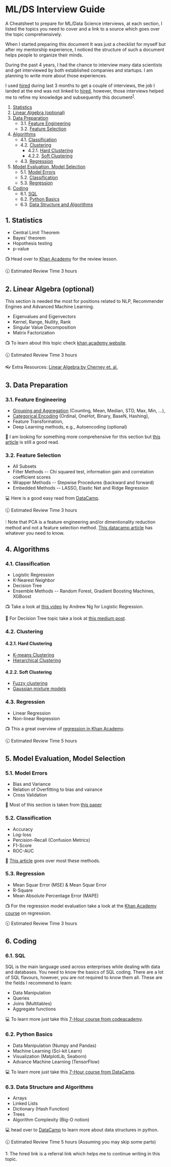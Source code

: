 # ML/DS Interview Guide
A Cheatsheet to prepare for ML/Data Science interviews, at each section, I listed the topics you need to cover and a link to a source which goes over the topic comprehensively.

When I started preparing this document It was just a checklist for myself but after my mentorship experience, I noticed the structure of such a document helps people to organize their minds. 

During the past 4 years, I had the chance to interview many data scientists and get interviewed by both established companies and startups. I am planning to write more about those experiences.

I used [hired](https://hired.com/x/618y6) during last 3 months to get a couple of interviews, the job I landed at the end was not linked to [hired](https://hired.com/x/618y6), however, those interviews helped me to refine my knowledge and subsequently this document<sup>[1](#myfootnote1)</sup>.


<!-- vscode-markdown-toc -->
1. [Statistics](#Statistics)
2. [Linear Algebra (optional)](#LinearAlgebraoptional)
3. [Data Preparation](#DataPreparation)
	* 3.1. [Feature Engineering](#FeatureEngineering)
	* 3.2. [Feature Selection](#FeatureSelection)
4. [Algorithms](#Algorithms)
	* 4.1. [Classification](#Classification)
	* 4.2. [Clustering](#Clustering)
		* 4.2.1. [Hard Clustering](#HardClustering)
		* 4.2.2. [Soft Clustering](#SoftClustering)
	* 4.3. [Regression](#Regression)
5. [Model Evaluation, Model Selection](#ModelEvaluationModelSelection)
	* 5.1. [Model Errors](#Model-Errors)
	* 5.2. [Classification](#Classification)
	* 5.3. [Regression](#Regression-1)
6. [Coding](#Coding)
	* 6.1. [SQL](#SQL)
	* 6.2. [Python Basics](#PythonBasics)
	* 6.3. [Data Structure and Algorithms](#DataStructureandAlgorithms)

<!-- vscode-markdown-toc-config
	numbering=true
	autoSave=true
	/vscode-markdown-toc-config -->
<!-- /vscode-markdown-toc -->

##  1. <a name='Statistics'></a>Statistics
* Central Limit Theorem
* Bayes' theorem
* Hopothesis testing
* p-value

:tv: Head over to [Khan Academy](https://www.khanacademy.org/math/ap-statistics/tests-significance-ap) for the review lesson.

:clock1030: Estimated Review Time 3 hours

##  2. <a name='LinearAlgebraoptional'></a>Linear Algebra (optional)
This section is needed the most for positions related to NLP, Recommender Engines and Advanced Machine Learning.
* Eigenvalues and Eigenvectors
* Kernel, Range, Nullity, Rank
* Singular Value Decomposition
* Matrix Factorization

:tv: To learn about this topic check [khan academy website](https://www.khanacademy.org/math/linear-algebra).

:clock1030: Estimated Review Time 3 hours

:eyeglasses: Extra Resources: [Linear Algebra by Cherney et. al.](https://www.math.ucdavis.edu/~linear/linear-guest.pdf)

##  3. <a name='DataPreparation'></a>Data Preparation
###  3.1. <a name='FeatureEngineering'></a>Feature Engineering
* [Grouping and Aggregation](https://towardsdatascience.com/aggregation-and-grouping-66396f26dd95) (Counting, Mean, Median, STD, Max, Min, ...),
* [Categorical Encoding](https://towardsdatascience.com/smarter-ways-to-encode-categorical-data-for-machine-learning-part-1-of-3-6dca2f71b159) (Ordinal, OneHot, Binary, BaseN, Hashing),
* Feature Transformation,
* Deep Learning methods, e.g., Autoencoding (optional)

:book: I am looking for something more comprehensive for this section but [this article](https://towardsdatascience.com/feature-engineering-what-powers-machine-learning-93ab191bcc2d) is still a good read.


###  3.2. <a name='FeatureSelection'></a>Feature Selection
* All Subsets
* Filter Methods -- Chi squared test, information gain and correlation coefficient scores
* Wrapper Methods -- Stepwise Procedures (backward and forward)
* Embedded Methods -- LASSO, Elastic Net and Ridge Regression

:computer: Here is a good easy read from [DataCamp](https://www.datacamp.com/community/tutorials/feature-selection-python).

:clock1030: Estimated Review Time 3 hours

:grey_exclamation: Note that PCA is a feature engineering and/or dimentionality reduction method and not a feature selection method.
[This datacamp article](https://www.datacamp.com/community/tutorials/feature-selection-python) has whatever you need to know.
##  4. <a name='Algorithms'></a>Algorithms
###  4.1. <a name='Classification'></a>Classification
* Logistic Regression
* K-Nearest Neighbor
* Decision Tree
* Ensemble Methods -- Random Forest, Gradient Boosting Machines, XGBoost

:tv: Take a look at [this video](https://www.coursera.org/lecture/machine-learning/classification-wlPeP) by Andrew Ng for Logistic Regression.

:book: For Decision Tree topic take a look at [this medium post](https://medium.com/deep-math-machine-learning-ai/chapter-4-decision-trees-algorithms-b93975f7a1f1).

###  4.2. <a name='Clustering'></a>Clustering
####  4.2.1. <a name='HardClustering'></a>Hard Clustering
* [K-means Clustering](https://www.datascience.com/blog/k-means-clustering)
* [Hierarchical Clustering](https://towardsdatascience.com/understanding-the-concept-of-hierarchical-clustering-technique-c6e8243758ec)

####  4.2.2. <a name='SoftClustering'></a>Soft Clustering
* [Fuzzy clustering](https://en.wikipedia.org/wiki/Fuzzy_clustering)
* [Gaussian mixture models](https://scikit-learn.org/stable/modules/mixture.html)

###  4.3. <a name='Regression'></a>Regression
* Linear Regression 
* Non-linear Regression

:tv: This a great overview of [regression in Khan Academy](https://www.khanacademy.org/math/statistics-probability/describing-relationships-quantitative-data#more-on-regression). 

:clock1030: Estimated Review Time 5 hours

##  5. <a name='ModelEvaluationModelSelection'></a>Model Evaluation, Model Selection

###  5.1. <a name='Model-Errors'></a>Model Errors
* Bias and Variance
* Relation of Overfitting to bias and vairance
* Cross Validation

:book: Most of this section is taken from [this paper](https://arxiv.org/pdf/1811.12808.pdf)

###  5.2. <a name='Classification'></a>Classification
* Accuracy
* Log-loss
* Percision-Recall (Confusion Metrics)
* F1-Score
* ROC-AUC

:book: [This article](https://medium.com/usf-msds/choosing-the-right-metric-for-evaluating-machine-learning-models-part-2-86d5649a5428) goes over most these methods.

###  5.3. <a name='Regression-1'></a>Regression
* Mean Squar Error (MSE) & Mean Squar Error
* R-Square
* Mean Absolute Percentage Error (MAPE)

:tv: For the regression model evaluation take a look at the [Khan Academy course](https://www.khanacademy.org/math/statistics-probability/describing-relationships-quantitative-data#more-on-regression) on regression.

:clock1030: Estimated Review Time 3 hours

##  6. <a name='Coding'></a>Coding
###  6.1. <a name='SQL'></a>SQL
SQL is the main language used across enterprises while dealing with data and databases. You need to know the basics of SQL coding. There are a lot of SQL flavours, however, you are not required to know them all. These are the fields I recommend to learn:

* Data Manipulation
* Queries 
* Joins (Multitables)
* Aggregate functions

:computer: To learn more just take this [7-Hour course from codeacademy](https://www.codecademy.com/learn/learn-sql).


###  6.2. <a name='PythonBasics'></a>Python Basics
* Data Manipulation (Numpy and Pandas)
* Machine Learning (Sci-kit Learn)
* Visualization (MatplotLib, Seaborn)
* Advance Machine Learning (TensorFlow)

:computer: To learn more just take this [7-Hour course from DataCamp](https://www.datacamp.com/courses/intro-to-python-for-data-science). 


###  6.3. <a name='DataStructureandAlgorithms'></a>Data Structure and Algorithms
* Arrays
* Linked Lists
* Dictionary (Hash Function)
* Trees
* Algorithm Complexity (Big-O notion)

:computer: head over to [DataCamp](https://www.datacamp.com/community/tutorials/data-structures-python) to learn more about data structures in python.

:clock1030: Estimated Review Time 5 hours (Assuming you may skip some parts)



<a name="myfootnote1">1</a>: The hired link is a referral link which helps me to continue writing in this topic.

